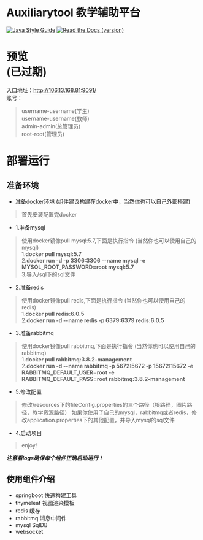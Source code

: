 # Auxiliarytool 教学辅助平台
[![Java Style Guide](https://img.shields.io/badge/code_style-standard-brightgreen.svg)](https://standardjs.com)
[![Read the Docs (version)](https://img.shields.io/readthedocs/pip/stable.svg)](https://github.com/seethefruture/auxiliarytool_1)<br>

# 预览<br>(已过期)
入口地址：http://106.13.168.81:9091/<br>
账号：<br>
> username-username(学生)<br>
> username-username(教师)<br>
> admin-admin(总管理员)  <br>
> root-root(管理员)  <br>

# 部署运行
## 准备环境

* 准备docker环境 (组件建议构建在docker中，当然你也可以自己外部搭建)<br>
>首先安装配置完docker

* 1.准备mysql <br>
>使用docker镜像pull mysql:5.7,下面是执行指令 (当然你也可以使用自己的mysql)<br>
>1.**docker pull mysql:5.7**<br>
>2.**docker run -d -p 3306:3306 --name mysql  -e MYSQL_ROOT_PASSWORD=root mysql:5.7**<br>
>3.导入/sql下的sql文件<br>
>
* 2.准备redis <br>
>使用docker镜像pull redis,下面是执行指令 (当然你也可以使用自己的redis)<br>
>1.**docker pull redis:6.0.5**<br>
>2.**docker run -d --name redis -p 6379:6379 redis:6.0.5**<br>

* 3.准备rabbitmq <br>
>使用docker镜像pull rabbitmq,下面是执行指令 (当然你也可以使用自己的rabbitmq)<br>
>1.**docker pull rabbitmq:3.8.2-management**<br>
>2.**docker run -d --name rabbitmq -p 5672:5672 -p 15672:15672 -e RABBITMQ_DEFAULT_USER=root -e RABBITMQ_DEFAULT_PASS=root rabbitmq:3.8.2-management**<br>

* 5.修改配置 <br>
>修改/resources下的fileConfig.properties的三个路径（根路径，图片路径，教学资源路径）
>如果你使用了自己的mysql，rabbitmq或者redis，修改application.properties下的其他配置，并导入mysql的sql文件
* 4.启动项目 <br>
>enjoy!

***注意看logs确保每个组件正确启动运行！***

## 使用组件介绍
* springboot 快速构建工具
* thymeleaf 视图渲染模板
* redis 缓存
* rabbitmq 消息中间件
* mysql SqlDB
* websocket 
